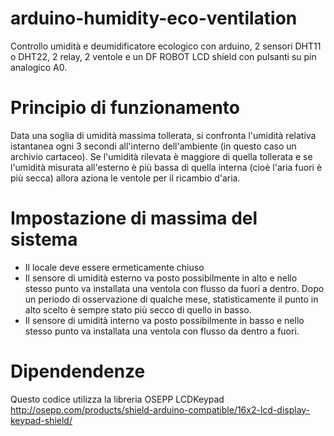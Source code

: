 # arduino-humidity-eco-ventilation
Controllo umidità e deumidificatore ecologico con arduino, 2 sensori DHT11 o DHT22, 2 relay, 2 ventole e un DF ROBOT LCD shield con pulsanti su pin analogico A0.

# Principio di funzionamento
Data una soglia di umidità massima tollerata, si confronta l'umidità relativa istantanea ogni 3 secondi all'interno dell'ambiente (in questo caso un archivio cartaceo). Se l'umidità rilevata è maggiore di quella tollerata e se l'umidità misurata all'esterno è più bassa di quella interna (cioè l'aria fuori è più secca) allora aziona le ventole per il ricambio d'aria.

# Impostazione di massima del sistema
* Il locale deve essere ermeticamente chiuso
* Il sensore di umidità esterno va posto possibilmente in alto e nello stesso punto va installata una ventola con flusso da fuori a dentro. Dopo un periodo di osservazione di qualche mese, statisticamente il punto in alto scelto è sempre stato più secco di quello in basso.
* Il sensore di umidità interno va posto possibilmente in basso e nello stesso punto va installata una ventola con flusso da dentro a fuori.

# Dipendendenze
Questo codice utilizza la libreria OSEPP LCDKeypad  http://osepp.com/products/shield-arduino-compatible/16x2-lcd-display-keypad-shield/
